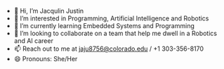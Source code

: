 - 👋 Hi, I’m Jacqulin Justin
- 👀 I’m interested in Programming, Artificial Intelligence and Robotics
- 🌱 I’m currently learning Embedded Systems and Programming
- 💞️ I’m looking to collaborate on a team that help me dwell in a Robotics and AI career
- 📫 Reach out to me at jaju8756@colorado.edu / +1 303-356-8170
- 😄 Pronouns: She/Her

<!---
Jaju8756/Jaju8756 is a ✨ special ✨ repository because its `README.md` (this file) appears on your GitHub profile.
You can click the Preview link to take a look at your changes.
--->
